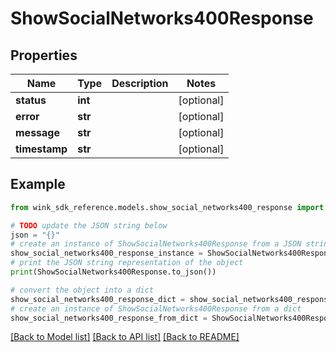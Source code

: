 # ShowSocialNetworks400Response


## Properties

Name | Type | Description | Notes
------------ | ------------- | ------------- | -------------
**status** | **int** |  | [optional] 
**error** | **str** |  | [optional] 
**message** | **str** |  | [optional] 
**timestamp** | **str** |  | [optional] 

## Example

```python
from wink_sdk_reference.models.show_social_networks400_response import ShowSocialNetworks400Response

# TODO update the JSON string below
json = "{}"
# create an instance of ShowSocialNetworks400Response from a JSON string
show_social_networks400_response_instance = ShowSocialNetworks400Response.from_json(json)
# print the JSON string representation of the object
print(ShowSocialNetworks400Response.to_json())

# convert the object into a dict
show_social_networks400_response_dict = show_social_networks400_response_instance.to_dict()
# create an instance of ShowSocialNetworks400Response from a dict
show_social_networks400_response_from_dict = ShowSocialNetworks400Response.from_dict(show_social_networks400_response_dict)
```
[[Back to Model list]](../README.md#documentation-for-models) [[Back to API list]](../README.md#documentation-for-api-endpoints) [[Back to README]](../README.md)


